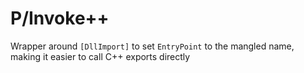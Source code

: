 # P/Invoke++
Wrapper around `[DllImport]` to set `EntryPoint` to the mangled name, making it easier to call C++ exports directly
